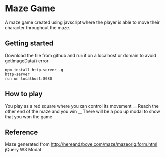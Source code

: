 # Maze Game

A maze game created using javscript where the player is able to move their character throughout the maze.

## Getting started

Download the file from github and run it on a localhost or domain to avoid getImageData() error
```
npm install http-server -g
http-server
run on localhost:8080
```



## How to play

You play as a red square where you can control its movement __
Reach the other end of the maze and you win __
There will be a pop up modal to show that you won the game

## Reference
Maze generated from http://hereandabove.com/maze/mazeorig.form.html
jQuery
W3 Modal